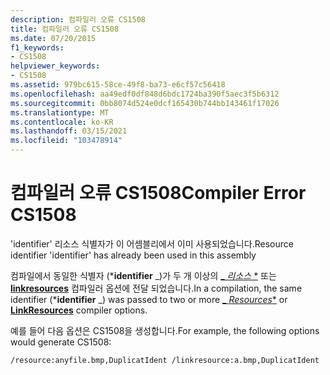 ```yaml
---
description: 컴파일러 오류 CS1508
title: 컴파일러 오류 CS1508
ms.date: 07/20/2015
f1_keywords:
- CS1508
helpviewer_keywords:
- CS1508
ms.assetid: 979bc615-58ce-49f8-ba73-e6cf57c56418
ms.openlocfilehash: aa49edf0df848d6bdc1724ba390f5aec3f5b6312
ms.sourcegitcommit: 0bb8074d524e0dcf165430b744bb143461f17026
ms.translationtype: MT
ms.contentlocale: ko-KR
ms.lasthandoff: 03/15/2021
ms.locfileid: "103478914"
---
```

# <a name="compiler-error-cs1508"></a><span data-ttu-id="42e0c-103">컴파일러 오류 CS1508</span><span class="sxs-lookup"><span data-stu-id="42e0c-103">Compiler Error CS1508</span></span>

<span data-ttu-id="42e0c-104">'identifier' 리소스 식별자가 이 어셈블리에서 이미 사용되었습니다.</span><span class="sxs-lookup"><span data-stu-id="42e0c-104">Resource identifier 'identifier' has already been used in this assembly</span></span>  
  
 <span data-ttu-id="42e0c-105">컴파일에서 동일한 식별자 (\***identifier** _)가 두 개 이상의 [_ *리소스* \*](../language-reference/compiler-options/resources.md#resources) 또는 [**linkresources**](../language-reference/compiler-options/resources.md#linkresources) 컴파일러 옵션에 전달 되었습니다.</span><span class="sxs-lookup"><span data-stu-id="42e0c-105">In a compilation, the same identifier (\***identifier** _) was passed to two or more [_ *Resources*\*](../language-reference/compiler-options/resources.md#resources) or [**LinkResources**](../language-reference/compiler-options/resources.md#linkresources) compiler options.</span></span>  
  
 <span data-ttu-id="42e0c-106">예를 들어 다음 옵션은 CS1508을 생성합니다.</span><span class="sxs-lookup"><span data-stu-id="42e0c-106">For example, the following options would generate CS1508:</span></span>  
  
```console  
/resource:anyfile.bmp,DuplicatIdent /linkresource:a.bmp,DuplicatIdent  
```
